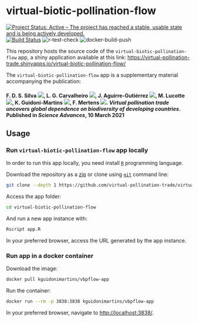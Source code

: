 # virtual-biotic-pollination-flow

[![Project Status: Active – The project has reached a stable, usable state and is being actively developed.](https://www.repostatus.org/badges/latest/active.svg)](https://www.repostatus.org/#active)
[![Build Status](https://travis-ci.com/kguidonimartins/virtual-biotic-pollination-flow.svg?token=yxuzigPBpgHFpwAypqgf&branch=master)](https://travis-ci.com/kguidonimartins/virtual-biotic-pollination-flow)
![r-test-check](https://github.com/kguidonimartins/virtual-biotic-pollination-flow/workflows/r-test-check/badge.svg)
![docker-build-push](https://github.com/kguidonimartins/virtual-biotic-pollination-flow/workflows/docker-build-push/badge.svg)


This repository hosts the source code of the `virtual-biotic-pollination-flow` app, a shiny application available at this link: https://virtual-pollination-trade.shinyapps.io/virtual-biotic-pollination-flow/

The `virtual-biotic-pollination-flow` app is a supplementary material accompanying the publication:

#### F. D. S. Silva [![](https://orcid.org/sites/default/files/images/orcid_16x16.png)](https://orcid.org/0000-0001-9445-9493), L. G. Carvalheiro [![](https://orcid.org/sites/default/files/images/orcid_16x16.png)](https://orcid.org/0000-0001-7655-979X), J. Aguirre-Gutiérrez [![](https://orcid.org/sites/default/files/images/orcid_16x16.png)](https://orcid.org/0000-0001-9190-3229), M. Lucotte [![](https://orcid.org/sites/default/files/images/orcid_16x16.png)](https://orcid.org/0000-0002-6360-2979), K. Guidoni-Martins [![](https://orcid.org/sites/default/files/images/orcid_16x16.png)](https://orcid.org/0000-0002-8458-8467), F. Mertens [![](https://orcid.org/sites/default/files/images/orcid_16x16.png)](https://orcid.org/0000-0002-1449-8140). *Virtual pollination trade uncovers global dependence on biodiversity of developing countries*. Published in *Science Advances*, 10 March 2021

<!-- <https://doi.org/> -->

## Usage

### Run `virtual-biotic-pollination-flow` app locally

In order to run this app locally, you need install [`R`](https://www.r-project.org/) programming language.

Download the repository as a [zip](https://github.com/virtual-pollination-trade/virtual-biotic-pollination-flow/archive/trunk.zip) or clone using [`git`](https://git-scm.com/) command line:

```bash
git clone --depth 1 https://github.com/virtual-pollination-trade/virtual-biotic-pollination-flow.git
```

Access the app folder:

```bash
cd virtual-biotic-pollination-flow
```

And run a new app instance with:

```r
Rscript app.R
```

In your preferred browser, access the URL generated by the app instance.


### Run app in a docker container

Download the image:

```bash
docker pull kguidonimartins/vbpflow-app
```

Run the container:

```bash
docker run --rm -p 3838:3838 kguidonimartins/vbpflow-app
```

In your preferred browser, navigate to [http://localhost:3838/](http://localhost:3838/).
